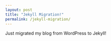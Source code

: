 ```yaml
---
layout: post
title: "Jekyll Migration!"
permalink: /jekyll-migration/
---
```


Just migrated my blog from WordPress to Jekyll!


